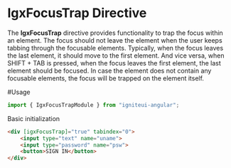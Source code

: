 # IgxFocusTrap Directive

The **IgxFocusTrap** directive provides functionality to trap the focus within an element. The focus should not leave the element when the user keeps tabbing through the focusable elements. Typically, when the focus leaves the last element, it should move to the first element. And vice versa, when SHIFT + TAB is pressed, when the focus leaves the first element, the last element should be focused. In case the element does not contain any focusable elements, the focus will be trapped on the element itself.

#Usage
```typescript
import { IgxFocusTrapModule } from "igniteui-angular";
```

Basic initialization
```html
<div [igxFocusTrap]="true" tabindex="0">
    <input type="text" name="uname">
    <input type="password" name="psw">
    <button>SIGN IN</button>
</div>
```
